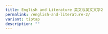 ```yaml
---
title: English and Literature 英文与英文文学2
permalink: /english-and-literature-2/
variant: tiptap
description: ""
---
```

